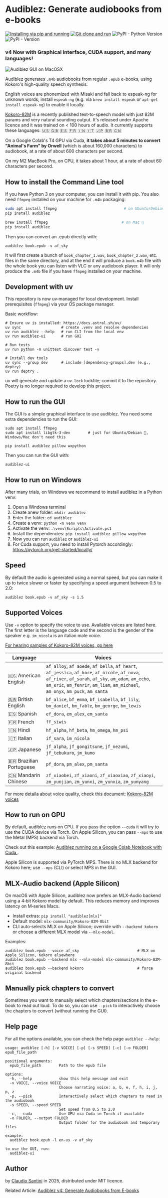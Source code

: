 # Audiblez: Generate  audiobooks from e-books

[![Installing via pip and running](https://github.com/santinic/audiblez/actions/workflows/pip-install.yaml/badge.svg)](https://github.com/santinic/audiblez/actions/workflows/pip-install.yaml)
[![Git clone and run](https://github.com/santinic/audiblez/actions/workflows/git-clone-and-run.yml/badge.svg)](https://github.com/santinic/audiblez/actions/workflows/git-clone-and-run.yml)
![PyPI - Python Version](https://img.shields.io/pypi/pyversions/audiblez)
![PyPI - Version](https://img.shields.io/pypi/v/audiblez)

### v4 Now with Graphical interface, CUDA support, and many languages!

![Audiblez GUI on MacOSX](./imgs/mac.png)

Audiblez generates `.m4b` audiobooks from regular `.epub` e-books,
using Kokoro's high-quality speech synthesis.

English voices are phonemized with Misaki and fall back to espeak-ng for unknown words; install `espeak-ng` (e.g. via `brew install espeak` or `apt-get install espeak-ng`) to enable it locally.

[Kokoro-82M](https://huggingface.co/hexgrad/Kokoro-82M) is a recently published text-to-speech model with just 82M params and very natural sounding output.
It's released under Apache licence and it was trained on < 100 hours of audio.
It currently supports these languages: 🇺🇸 🇬🇧 🇪🇸 🇫🇷 🇮🇳 🇮🇹 🇯🇵 🇧🇷 🇨🇳

On a Google Colab's T4 GPU via Cuda, **it takes about 5 minutes to convert "Animal's Farm" by Orwell** (which is about 160,000 characters) to audiobook, at a rate of about 600 characters per second.

On my M2 MacBook Pro, on CPU, it takes about 1 hour, at a rate of about 60 characters per second.


## How to install the Command Line tool

If you have Python 3 on your computer, you can install it with pip.
You also need `ffmpeg` installed on your machine for `.m4b` packaging:

```bash
sudo apt install ffmpeg                              # on Ubuntu/Debian 🐧
pip install audiblez
```

```bash
brew install ffmpeg                                 # on Mac 🍏
pip install audiblez
```

Then you can convert an .epub directly with:

```
audiblez book.epub -v af_sky
```

It will first create a bunch of `book_chapter_1.wav`, `book_chapter_2.wav`, etc. files in the same directory,
and at the end it will produce a `book.m4b` file with the whole book you can listen with VLC or any
audiobook player.
It will only produce the `.m4b` file if you have `ffmpeg` installed on your machine.

## Development with uv

This repository is now uv‑managed for local development. Install prerequisites (`ffmpeg`) via your OS package manager.

Basic workflow:

```
# Ensure uv is installed: https://docs.astral.sh/uv/
uv sync                  # create .venv and resolve dependencies
uv run audiblez --help   # run CLI from the local env
uv run audiblez-ui       # run GUI

# Run tests
uv run python -m unittest discover test -v

# Install dev tools
uv sync --group dev      # include [dependency-groups].dev (e.g., deptry)
uv run deptry .
```

uv will generate and update a `uv.lock` lockfile; commit it to the repository. Poetry is no longer required to develop this project.

## How to run the GUI

The GUI is a simple graphical interface to use audiblez.
You need some extra dependencies to run the GUI:

```
sudo apt install ffmpeg
sudo apt install libgtk-3-dev        # just for Ubuntu/Debian 🐧, Windows/Mac don't need this
  
pip install audiblez pillow wxpython
```

Then you can run the GUI with:
```
audiblez-ui
```

## How to run on Windows

After many trials, on Windows we recommend to install audiblez in a Python venv:

1. Open a Windows terminal
2. Create anew folder: `mkdir audiblez`
3. Enter the folder: `cd audiblez`
4. Create a venv: `python -m venv venv`
5. Activate the venv: `.\venv\Scripts\Activate.ps1`
6. Install the dependencies: `pip install audiblez pillow wxpython`
7. Now you can run `audiblez` or `audiblez-ui`
8. For Cuda support, you need to install Pytorch accordingly: https://pytorch.org/get-started/locally/


## Speed

By default the audio is generated using a normal speed, but you can make it up to twice slower or faster by specifying a speed argument between 0.5 to 2.0:

```
audiblez book.epub -v af_sky -s 1.5
```

## Supported Voices

Use `-v` option to specify the voice to use. Available voices are listed here.
The first letter is the language code and the second is the gender of the speaker e.g. `im_nicola` is an italian male voice.

[For hearing samples of Kokoro-82M voices, go here](https://claudio.uk/posts/audiblez-v4.html)

| Language                  | Voices                                                                                                                                                                                                                                     |
|---------------------------|--------------------------------------------------------------------------------------------------------------------------------------------------------------------------------------------------------------------------------------------|
| 🇺🇸 American English     | `af_alloy`, `af_aoede`, `af_bella`, `af_heart`, `af_jessica`, `af_kore`, `af_nicole`, `af_nova`, `af_river`, `af_sarah`, `af_sky`, `am_adam`, `am_echo`, `am_eric`, `am_fenrir`, `am_liam`, `am_michael`, `am_onyx`, `am_puck`, `am_santa` |
| 🇬🇧 British English      | `bf_alice`, `bf_emma`, `bf_isabella`, `bf_lily`, `bm_daniel`, `bm_fable`, `bm_george`, `bm_lewis`                                                                                                                                          |
| 🇪🇸 Spanish              | `ef_dora`, `em_alex`, `em_santa`                                                                                                                                                                                                           |
| 🇫🇷 French               | `ff_siwis`                                                                                                                                                                                                                                 |
| 🇮🇳 Hindi                | `hf_alpha`, `hf_beta`, `hm_omega`, `hm_psi`                                                                                                                                                                                                |
| 🇮🇹 Italian              | `if_sara`, `im_nicola`                                                                                                                                                                                                                     |
| 🇯🇵 Japanese             | `jf_alpha`, `jf_gongitsune`, `jf_nezumi`, `jf_tebukuro`, `jm_kumo`                                                                                                                                                                         |
| 🇧🇷 Brazilian Portuguese | `pf_dora`, `pm_alex`, `pm_santa`                                                                                                                                                                                                           |
| 🇨🇳 Mandarin Chinese     | `zf_xiaobei`, `zf_xiaoni`, `zf_xiaoxiao`, `zf_xiaoyi`, `zm_yunjian`, `zm_yunxi`, `zm_yunxia`, `zm_yunyang`                                                                                                                                 |

For more detaila about voice quality, check this document: [Kokoro-82M voices](https://huggingface.co/hexgrad/Kokoro-82M/blob/main/VOICES.md)

## How to run on GPU

By default, audiblez runs on CPU. If you pass the option `--cuda` it will try to use the CUDA device via Torch. On Apple Silicon, you can pass `--mps` to use the Metal (MPS) backend via Torch.

Check out this example: [Audiblez running on a Google Colab Notebook with Cuda ](https://colab.research.google.com/drive/164PQLowogprWQpRjKk33e-8IORAvqXKI?usp=sharing]).

Apple Silicon is supported via PyTorch MPS. There is no MLX backend for Kokoro here; use `--mps` (CLI) or select MPS in the GUI.

## MLX‑Audio backend (Apple Silicon)

On macOS with Apple Silicon, audiblez now prefers an MLX‑Audio backend using a 4‑bit Kokoro model by default. This reduces memory and improves latency on M‑series Macs.

- Install extras: `pip install "audiblez[mlx]"`
- Default model: `mlx-community/Kokoro-82M-8bit`
- CLI auto‑selects MLX on Apple Silicon; override with `--backend kokoro` or choose a different MLX model via `--mlx-model`.

Examples:

```
audiblez book.epub --voice af_sky                          # MLX on Apple Silicon, Kokoro elsewhere
audiblez book.epub --backend mlx --mlx-model mlx-community/Kokoro-82M-8bit
audiblez book.epub --backend kokoro                        # force original backend
```

## Manually pick chapters to convert

Sometimes you want to manually select which chapters/sections in the e-book to read out loud.
To do so, you can use `--pick` to interactively choose the chapters to convert (without running the GUI).


## Help page

For all the options available, you can check the help page `audiblez --help`:

```
usage: audiblez [-h] [-v VOICE] [-p] [-s SPEED] [-c] [-o FOLDER] epub_file_path

positional arguments:
  epub_file_path        Path to the epub file

options:
  -h, --help            show this help message and exit
  -v VOICE, --voice VOICE
                        Choose narrating voice: a, b, e, f, h, i, j, p, z
  -p, --pick            Interactively select which chapters to read in the audiobook
  -s SPEED, --speed SPEED
                        Set speed from 0.5 to 2.0
  -c, --cuda            Use GPU via Cuda in Torch if available
  -o FOLDER, --output FOLDER
                        Output folder for the audiobook and temporary files

example:
  audiblez book.epub -l en-us -v af_sky

to use the GUI, run:
  audiblez-ui
```

## Author

by [Claudio Santini](https://claudio.uk) in 2025, distributed under MIT licence.

Related Article: [Audiblez v4: Generate Audiobooks from E-books](https://claudio.uk/posts/audiblez-v4.html)
